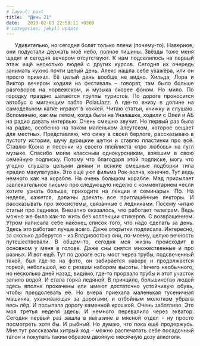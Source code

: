 ```yaml
---
# layout: post
title:  "День 21"
date:   2019-02-03 22:58:11 +0300
# categories: jekyll update
---
```


<div style="text-align: justify">
&nbsp;&nbsp;&nbsp;&nbsp;
Удивительно, но сегодня болят только плечи (почему-то). Наверное, они подустали держать моё небо, полное тишины. Звёзды тоже меня щадят и сегодня вечером отсутствуют. К нам подселилось на первый этаж ещё несколько людей с других курсов. Сегодня их очередь занимать кухню почти целый день. Алекс нашла себе ухажёра, или он просто приехал. Её целый день вообще не видно. Хильда, Лора и Виктор вечером ходили на фестиваль – говорят, там было больше разговоров на норвежском, и музыка скорее фоном. Но мило. По городку праздно шатаются группы туристов. По дороге проносится автобус с мигающим табло PolarJazz. А где-то внизу в долине на самодельном катке играют в хоккей. Читаю статьи, книжку и слушаю. Вспоминаю, как мы летом, когда были на Уналашке, ходили с Олей и АБ на радио давать интервью. Очень смешно звучит. Но первый раз была на радио, особенно на таком маленьком алеутском, которое вещает для местных. Представляю, что сижу в своей берлоге, рассказываю в пустоту истории, шучу дурацкие шутки и ставлю пластинки про всё. Ставлю Коэна и песенки из своего плейлиста «про любовь» на гугл музыке. Спасибо моим классным однокурсникам, взявшим в свою семейную подписку. Потому что благодаря этой подписке, могу что угодно слушать целыми днями и всякие смешные подборки типа «радио макулатура». Это ещё уют фильма Рок-волна, конечно. Тут ведь немного как на корабле. На очень большом корабле. Мэд присылает завлекательное письмо про следующую неделю с комментарием «если хотите узнать больше, приходите на лекции и семинары». Пф. На неделе, кажется, должны доехать все приглашённые лекторы. И рассказывать про экосистемы, связанные с ледниками. Посему читаю статьи про ледники. Внезапно оказалось, что работает телеграм. Ведь можно же было как-то жить без коллекции стикеров. С возвращением. Утром написала себе наконец список того, что надо сделать за день. Здесь это работает лучше всего. Даже открытки подписала. Интересно, за сколько доберутся – из Владивостока они, по-моему, целую вечность путешествовали. В общем-то, сегодня моя жизнь происходит в основном у меня в голове. Даже сны снятся множественные и про разных.
И вот ещё. Тут по дороге есть мост через трубы, подсвеченный такой, был где-то на фото, он забирается наверх и продолжается горкой, небольшой, но с резким набором высоты. Ничего необычного, но несколько дней назад, видимо, где-то прорвало трубы и этот участок залило водой. И стала горка ледяной. В принципе, большинство людей здесь вполне прокачены или имеют достаточно устойчивую обувь, чтобы преодолевать её. Но вчера приехала маленькая гусеничная машинка, ухаживающая за дорогами, и отбойным молотком убрала весь лёд. И посыпала дорогу каменной крошкой. Очень заботливо.
Это моя третья неделя здесь. И немного перевалило через экватор. Сегодня первый раз зашла в магазине в мясной отдел - ну просто посмотреть хотя бы. И рыбный. Но думаю, что пока ещё продержусь. Мне тут рассказали хитрый ход - можно распечатать себе посадочный талон и покупать таким образом двойную месячную дозу алкоголя.
</div>

<div class="container">
  <div class="image-gallery">
    <div class="column">
      <div class="image-item">
        <img src="{{site.baseurl}}/assets/images/111.png" alt="" />
        <div class="overlay"><span></span></div>
      </div>
    </div>
  </div>
</div>


